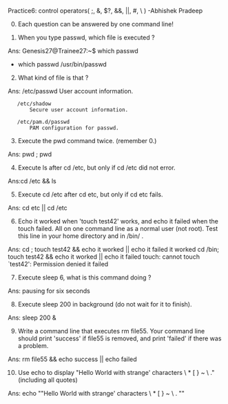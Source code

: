Practice6: control operators( ;, &, $?, &&, ||, #, \ ) -Abhishek Pradeep

0. Each question can be answered by one command line!


1. When you type passwd, which file is executed ?

Ans: Genesis27@Trainee27:~$ which passwd
+ which passwd
/usr/bin/passwd


2. What kind of file is that ?

Ans: /etc/passwd
           User account information.

       /etc/shadow
           Secure user account information.

       /etc/pam.d/passwd
           PAM configuration for passwd.

 
3. Execute the pwd command twice. (remember 0.)

Ans: pwd ; pwd


4. Execute ls after cd /etc, but only if cd /etc did not error.

Ans:cd /etc && ls


5. Execute cd /etc after cd etc, but only if cd etc fails.

Ans: cd etc || cd /etc


6. Echo it worked when 'touch test42' works, and echo it failed when the touch failed. All on one command line as a normal user (not root). Test this line in your home directory and in /bin/ .

Ans: cd ; touch test42 && echo it worked || echo it failed
     it worked
     cd /bin; touch test42 && echo it worked || echo it failed
     touch: cannot touch `test42': Permission denied
     it failed
     

7. Execute sleep 6, what is this command doing ?

Ans: pausing for six seconds


8. Execute sleep 200 in background (do not wait for it to finish).

Ans: sleep 200 &


9. Write a command line that executes rm file55. Your command line should print 'success'
if file55 is removed, and print 'failed' if there was a problem.

Ans: rm file55 && echo success || echo failed


10. Use echo to display "Hello World with strange' characters \ * [ } ~ \\ ." (including all quotes)

Ans: echo \""Hello World with strange' characters \ * [ } ~ \\ . "\"
